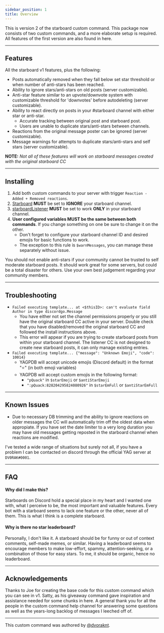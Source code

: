 ```yaml
---
sidebar_position: 1
title: Overview
---
```


This is version 2 of the starboard custom command. This package now consists of two custom commands, and a more elaborate setup is required. All features of the first version are also found in here.

---

## Features

All the starboard v1 features, plus the following:

- Posts automatically removed when they fall below set star threshold or when number of anti-stars has been reached.
- Ability to ignore stars/anti-stars on old posts (server customizable).
- Anti-star feature similar to an upvote/downvote system with customizable threshold for 'downvotes' before autodeleting (server customizable).
- Ability to react directly on posts in your #starboard channel with either star or anti-star.
  - Accurate tracking between original post and starboard post.
  - Users are unable to duplicate stars/anti-stars between channels.
- Reactions from the original message poster can be ignored (server customizable).
- Message warnings for attempts to duplicate stars/anti-stars and self stars (server customizable).

**NOTE:** _Not all of these features will work on starboard messages created with the original starboard CC_

---

## Installing

1. Add both custom commands to your server with trigger `Reaction - Added + Removed reactions`.
2. [Starboard](main-cc) **MUST** be set to **IGNORE** your starboard channel.
3. [starboardListener](reaction-handler) **MUST** be set to work **ONLY** in your starboard channel.
4. **User configured variables MUST be the same between both commands**. If you change something on one be sure to change it on the other.
   - Don't forget to configure your starboard channel ID and desired emojis for basic functions to work.
   - The exception to this rule is `$warnMessages`, you can manage these separately without issue.

You should not enable anti-stars if your community cannot be trusted to self moderate starboard posts. It should work great for some servers, but could be a total disaster for others. Use your own best judgement regarding your community members.

---

## **Troubleshooting**

- `Failed executing template... at <$thisID>: can't evaluate field Author in type discordgo.Message`
  - You have either not set the channel permissions properly or you still have the original starboard CC active in your server. Double check that you have disabled/removed the original starboard CC and followed the install instructions above.
  - This error will appear if you are trying to create starboard posts from within your starboard channel. The listener CC is not designed to create new starboard posts, it can only manage existing entries.
- `Failed executing template... {"message": "Unknown Emoji", "code": 10014}`
  - YAGPDB will accept unicode emojis (Discord default) in the format "⭐" (in both emoji variables)
  - YAGPDB will accept custom emojis in the following format:
    - `"pQuack"` in `$starEmoji` or `$antiStarEmoji`
    - `":pQuack:828204295824080926"` in `$starEmFull` or `$antiStarEmFull`

---

## Known Issues

- Due to necessary DB trimming and the ability to ignore reactions on older messages the CC will automatically trim off the oldest data when appropiate. If you have set the date limiter to a very long duration you may have old messages getting reposted in the starboard channel when reactions are modified.

I've tested a wide range of situations but surely not all, if you have a problem I can be contacted on discord through the official YAG server at `DV0RAK#0001`.

---

## FAQ

#### Why did I make this?

Starboards on Discord hold a special place in my heart and I wanted one with, what I perceive to be, the most important and valuable features. Every bot with a starboard seems to lack one feature or the other, never all of them. This is what I think is a complete starboard.

#### Why is there no star leaderboard?

Personally, I don't like it. A starboard should be for funny or out of context comments, self-made memes, or similar. Having a leaderboard seems to encourage members to make low-effort, spammy, attention-seeking, or a combination of those for easy stars. To me, it should be organic, hence no leaderboard.

---

## Acknowledgements

Thanks to Joe for creating the base code for this custom command which you can see in v1. Satty, as his giveaway command gave inspiration and assistance needed for some chunks in here. A general thank you for all the people in the custom command help channel for answering some questions as well as the years-long backlog of messages I leeched off of.

---

This custom command was authored by [@dvoraknt](https://github.com/dvoraknt).
